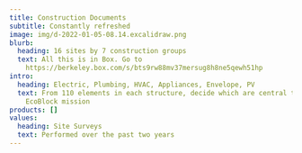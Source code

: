 ```yaml
---
title: Construction Documents
subtitle: Constantly refreshed
image: img/d-2022-01-05-08.14.excalidraw.png
blurb:
  heading: 16 sites by 7 construction groups
  text: All this is in Box. Go to
    https://berkeley.box.com/s/bts9rw88mv37mersug8h8ne5qewh51hp
intro:
  heading: Electric, Plumbing, HVAC, Appliances, Envelope, PV
  text: From 110 elements in each structure, decide which are central to the
    EcoBlock mission
products: []
values:
  heading: Site Surveys
  text: Performed over the past two years
---
```

